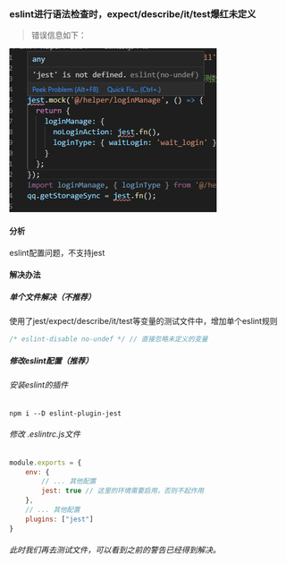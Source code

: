 ### eslint进行语法检查时，expect/describe/it/test爆红未定义

> 错误信息如下：

![jest未定义](./images/jest+eslint/jest未定义.png)

#### 分析

eslint配置问题，不支持jest

#### 解决办法

##### 单个文件解决（不推荐）

使用了jest/expect/describe/it/test等变量的测试文件中，增加单个eslint规则
```js
/* eslint-disable no-undef */ // 直接忽略未定义的变量
```

##### 修改eslint配置（推荐）

###### 安装eslint的插件

```node
npm i --D eslint-plugin-jest
```

###### 修改 .eslintrc.js文件

```js
module.exports = { 
    env: {
        // ... 其他配置
        jest: true // 这里的环境需要启用，否则不起作用
    },
    // ... 其他配置
    plugins: ["jest"]
}
```

###### 此时我们再去测试文件，可以看到之前的警告已经得到解决。


